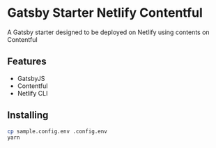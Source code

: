 # Gatsby Starter Netlify Contentful

A Gatsby starter designed to be deployed on Netlify using contents on Contentful

## Features

- GatsbyJS
- Contentful
- Netlify CLI

## Installing

```bash
cp sample.config.env .config.env
yarn
```

